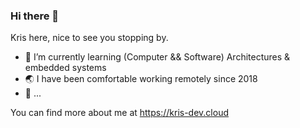 ### Hi there 👋

Kris here, nice to see you stopping by.

<!-- **kru/kru** is a ✨ _special_ ✨ repository because its `README.md` (this file) appears on your GitHub profile. -->

- 🌱 I’m currently learning (Computer && Software) Architectures & embedded systems
- 🌏 I have been comfortable working remotely since 2018
- 🚀 ...

You can find more about me at https://kris-dev.cloud

